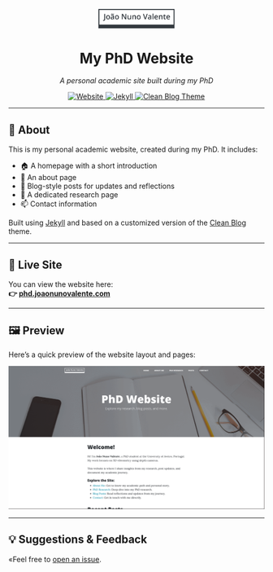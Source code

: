 <p align="center">
  <img src="assets/logo-gray.svg" alt="João Nuno Valente" width="150"/>
</p>

<h1 align="center">My PhD Website</h1>
<p align="center"><em>A personal academic site built during my PhD</em></p>

<p align="center">
  <a href="https://phd.joaonunovalente.com">
    <img src="https://img.shields.io/website?url=https%3A%2F%2Fphd.joaonunovalente.com&style=flat-square" alt="Website" />
  </a>
  <a href="https://jekyllrb.com/">
    <img src="https://img.shields.io/badge/Built%20with-Jekyll-CC0000?logo=jekyll&logoColor=white&style=flat-square" alt="Jekyll" />
  </a>
  <a href="https://github.com/StartBootstrap/startbootstrap-clean-blog-jekyll">
    <img src="https://img.shields.io/badge/Theme-Clean%20Blog-2e3a59?style=flat-square" alt="Clean Blog Theme" />
  </a>
</p>

---

## 🧠 About

This is my personal academic website, created during my PhD. It includes:

- 🏠 A homepage with a short introduction  
- 👤 An about page  
- 📝 Blog-style posts for updates and reflections  
- 🔬 A dedicated research page  
- 📫 Contact information  

Built using [Jekyll](https://jekyllrb.com/) and based on a customized version of the [Clean Blog](https://github.com/StartBootstrap/startbootstrap-clean-blog-jekyll) theme.

---

## 🔗 Live Site

You can view the website here:  
**👉 [phd.joaonunovalente.com](https://phd.joaonunovalente.com)**

---

## 🖼 Preview

Here’s a quick preview of the website layout and pages:

![Website Preview](assets/gif.gif)

---

## 💡 Suggestions & Feedback

«Feel free to [open an issue](https://github.com/joaonunovalente/phd-website/issues).
